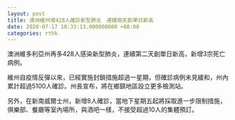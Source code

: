 ```yaml
---
layout: post
title: 澳洲維州增428人確診新型肺炎　連續兩天創單日新高
date: 2020-07-17 10:33:13.000000000 +08:00
categories: rthk
---
```


澳洲維多利亞州再多428人感染新型肺炎，連續第二天創單日新高，新增3宗死亡病例。

維州自疫情反彈以來，已經實施封鎖措施超過一星期，但確診病例未見緩和，州內累計超過5100人確診。州長宣布，將在鄉鎮地區設立更多檢測站。 

另外，在新南威爾士州，新增8人確診，當地下星期五起將採取進一步限制措施，俱樂部、餐廳等室內場所，與酒吧一樣，不接受超過10人的集體預訂。
